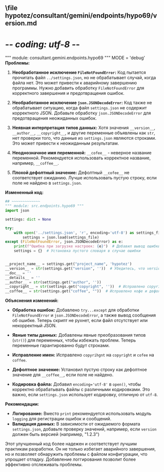 ## \file hypotez/consultant/gemini/endpoints/hypo69/version.md
# -*- coding: utf-8 -*-

""" module: consultant.gemini.endpoints.hypo69 """
MODE = 'debug'
**Проблемы:**

1. **Необработанное исключение `FileNotFoundError`:**  Код пытается прочитать файл `../settings.json`, но не обрабатывает случай, когда файла нет. Это может привести к аварийному завершению программы.  Нужно добавить обработку `FileNotFoundError` для корректного завершения и предотвращения ошибок.

2. **Необработанное исключение `json.JSONDecodeError`:** Код также не обрабатывает ситуацию, когда файл `settings.json` не содержит корректного JSON.  Добавьте обработку `json.JSONDecodeError` для предотвращения неожиданных ошибок.

3. **Неявная интерпретация типов данных:**  Хотя значения `__version__`, `__author__`, `__copyright__`, и другие переменные объявлены как `str`, нет проверки того, что данные из `settings.json` являются строками.  Это может привести к неожиданным результатам.

4. **Неоднозначное имя переменной:** `__cofee__` -  неверное название переменной. Рекомендуется использовать корректное название, например, `__coffee__`.

5. **Плохой дефолтный значение:** Дефолтный `__cofee__`  не соответствует ожиданию. Лучше использовать пустую строку, если поле не найдено в `settings.json`.


**Измененный код:**

```python
## ~~~~~~~~~~~~~
""" module: src.endpoints.hypo69 """
import json

settings: dict = None

try:
    with open('../settings.json', 'r', encoding='utf-8') as settings_file:  # Добавил encoding
        settings = json.load(settings_file)
except (FileNotFoundError, json.JSONDecodeError) as e:
    print(f"Ошибка при загрузке настроек: {e}")  # Добавил вывод ошибки
    settings = {}  # Установка пустого словаря в случае ошибки


__project_name__ = settings.get("project_name", 'hypotez')
__version__ = str(settings.get("version", ''))  # Убедитесь, что version - строка
__doc__ = ''
__details__ = ''
__author__ = str(settings.get("author", ''))
__copyright__ = str(settings.get("copyright", ''))  # Исправлено copyright
__coffee__ = str(settings.get("coffee", ""))  # Исправлено кофе и дефолтное значение
```

**Объяснения изменений:**

* **Обработка ошибок:** Добавлено `try...except` для обработки `FileNotFoundError` и `json.JSONDecodeError`, а также вывод сообщения об ошибке.  Теперь скрипт не рухнет, если файл отсутствует или некорректный JSON.

* **Явные типы данных:**  Добавлены явные преобразования типов (`str()`) для переменных, чтобы избежать проблем. Теперь переменные гарантированно будут строками.

* **Исправление имен:**  Исправлено `copyrihgnt` на `copyright` и `cofee` на `coffee`.

* **Дефолтное значение:** Установил пустую строку  как дефолтное значение для `__coffee__`, если поле не найдено.

* **Кодировка файла:** Добавил `encoding='utf-8'` в `open()`, чтобы корректно обрабатывать файлы с различными кодировками.  Это важно, если `settings.json` использует кодировку, отличную от `utf-8`.


**Рекомендации:**

* **Логирование:** Вместо `print` рекомендуется использовать модуль `logging` для регистрации ошибок и сообщений.
* **Валидация данных:** В зависимости от ожидаемого формата `settings.json`, добавьте проверку значений, например, если `version` должен быть версией (например, "1.2.3")


Этот улучшенный код более надежен и соответствует лучшим практикам разработки.  Он не только избегает аварийного завершения, но и позволяет обнаружить проблемы с файлом конфигурации, что упрощает отладку.  Добавление логгирования позволит более эффективно отслеживать проблемы.
